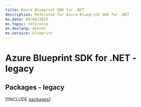 ```yaml
---
title: Azure Blueprint SDK for .NET
description: Reference for Azure Blueprint SDK for .NET
ms.date: 04/08/2025
ms.topic: reference
ms.devlang: dotnet
ms.service: blueprint
---
```

# Azure Blueprint SDK for .NET - legacy
## Packages - legacy
[!INCLUDE [packages](blueprint-index.md)]